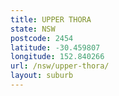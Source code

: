 ```yaml
---
title: UPPER THORA
state: NSW
postcode: 2454
latitude: -30.459807
longitude: 152.840266
url: /nsw/upper-thora/
layout: suburb
---
```

